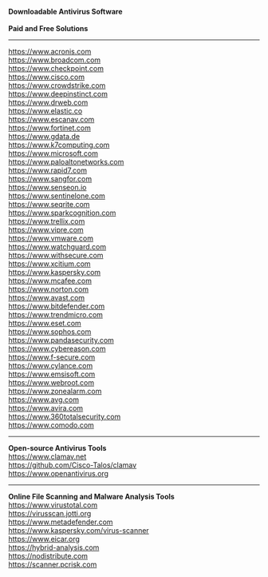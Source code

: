 **Downloadable Antivirus Software**
<br>
<br>
**Paid and Free Solutions**
<br>
***
https://www.acronis.com<br>
https://www.broadcom.com<br>
https://www.checkpoint.com<br>
https://www.cisco.com<br>
https://www.crowdstrike.com<br>
https://www.deepinstinct.com<br>
https://www.drweb.com<br>
https://www.elastic.co<br>
https://www.escanav.com<br>
https://www.fortinet.com<br>
https://www.gdata.de<br>
https://www.k7computing.com<br>
https://www.microsoft.com<br>
https://www.paloaltonetworks.com<br>
https://www.rapid7.com<br>
https://www.sangfor.com<br>
https://www.senseon.io<br>
https://www.sentinelone.com<br>
https://www.seqrite.com<br>
https://www.sparkcognition.com<br>
https://www.trellix.com<br>
https://www.vipre.com<br>
https://www.vmware.com<br>
https://www.watchguard.com<br>
https://www.withsecure.com<br>
https://www.xcitium.com<br>
https://www.kaspersky.com<br>
https://www.mcafee.com<br>
https://www.norton.com<br>
https://www.avast.com<br>
https://www.bitdefender.com<br>
https://www.trendmicro.com<br>
https://www.eset.com<br>
https://www.sophos.com<br>
https://www.pandasecurity.com<br>
https://www.cybereason.com<br>
https://www.f-secure.com<br>
https://www.cylance.com<br>
https://www.emsisoft.com<br>
https://www.webroot.com<br>
https://www.zonealarm.com<br>
https://www.avg.com<br>
https://www.avira.com<br>
https://www.360totalsecurity.com<br>
https://www.comodo.com<br>
***
**Open-source Antivirus Tools**
<br>
https://www.clamav.net<br>
https://github.com/Cisco-Talos/clamav<br>
https://www.openantivirus.org<br>
***
**Online File Scanning and Malware Analysis Tools**
<br>
https://www.virustotal.com<br>
https://virusscan.jotti.org<br>
https://www.metadefender.com<br>
https://www.kaspersky.com/virus-scanner<br>
https://www.eicar.org<br>
https://hybrid-analysis.com<br>
https://nodistribute.com<br>
https://scanner.pcrisk.com<br>
